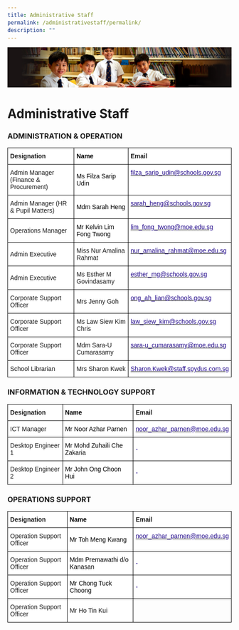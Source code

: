 ```yaml
---
title: Administrative Staff
permalink: /administrativestaff/permalink/
description: ""
---
```

![](/images/Sub-banner1.jpg)

Administrative Staff
====================

### ADMINISTRATION & OPERATION

<style type="text/css">
.tg  {border-collapse:collapse;border-spacing:0;}
.tg td{border-color:black;border-style:solid;border-width:1px;font-family:Arial, sans-serif;font-size:14px;
  overflow:hidden;padding:10px 5px;word-break:normal;}
.tg th{border-color:black;border-style:solid;border-width:1px;font-family:Arial, sans-serif;font-size:14px;
  font-weight:normal;overflow:hidden;padding:10px 5px;word-break:normal;}
.tg .tg-p3qa{background-color:#FFF;color:#21088A;text-align:left;vertical-align:top}
.tg .tg-8rcp{background-color:#FFF;font-weight:bold;text-align:left;vertical-align:middle}
.tg .tg-lppf{background-color:#FFF;color:#000000;font-weight:bold;text-align:left;vertical-align:middle}
.tg .tg-zr06{background-color:#FFF;text-align:left;vertical-align:middle}
.tg .tg-1bbm{background-color:#FFF;color:#000000;text-align:left;vertical-align:middle}
</style>
<table class="tg">
<thead>
  <tr>
    <th class="tg-8rcp"><span style="color:inherit;background-color:transparent">Designation</span></th>
    <th class="tg-lppf"><span style="color:inherit;background-color:transparent">Name</span></th>
    <th class="tg-8rcp"><span style="color:inherit;background-color:transparent">Email</span></th>
  </tr>
</thead>
<tbody>
  <tr>
    <td class="tg-zr06"><span style="color:inherit;background-color:transparent">Admin Manager </span>(Finance &amp; Procurement)</td>
    <td class="tg-1bbm"><span style="background-color:transparent">Ms Filza Sarip Udin</span><br></td>
    <td class="tg-p3qa"><a href="mailto:filza_sarip_udin@schools.gov.sg"><span style="text-decoration:none;color:#21088A">filza_sarip_udin@schools.gov.sg</span></a></td>
  </tr>
  <tr>
    <td class="tg-zr06"><span style="color:inherit;background-color:transparent">Admin Manager</span> (HR &amp; Pupil Matters)</td>
    <td class="tg-1bbm"><span style="background-color:transparent">Mdm Sarah Heng</span></td>
    <td class="tg-p3qa"><a href="mailto:sarah_heng@schools.gov.sg"><span style="text-decoration:none;color:#21088A">sarah_heng@schools.gov.sg</span></a></td>
  </tr>
  <tr>
    <td class="tg-zr06"><span style="color:inherit;background-color:transparent">Operations Manager</span></td>
    <td class="tg-1bbm"><span style="background-color:transparent">Mr Kelvin Lim Fong Twong</span></td>
    <td class="tg-p3qa"><a href="mailto:lim_fong_twong@moe.edu.sg"><span style="text-decoration:none;color:#21088A">lim_fong_twong@moe.edu.sg</span></a></td>
  </tr>
  <tr>
    <td class="tg-zr06"><span style="color:inherit;background-color:transparent">Admin Executive</span><br></td>
    <td class="tg-zr06"><span style="color:inherit;background-color:transparent">Miss Nur Amalina Rahmat</span><br></td>
    <td class="tg-p3qa"><a href="mailto:nur_amalina_rahmat@moe.edu.sg"><span style="text-decoration:none;color:#21088A">nur_amalina_rahmat@moe.edu.sg</span></a><br></td>
  </tr>
  <tr>
    <td class="tg-zr06"><span style="color:inherit;background-color:transparent">Admin Executive</span><br></td>
    <td class="tg-zr06"><span style="color:inherit;background-color:transparent">Ms Esther M Govindasamy</span><br></td>
    <td class="tg-p3qa"><a href="mailto:esther_mg@schools.gov.sg"><span style="text-decoration:none;color:#21088A">esther_mg@schools.gov.sg</span></a><br></td>
  </tr>
  <tr>
    <td class="tg-zr06"><span style="color:inherit;background-color:transparent">Corporate Support Officer</span><br></td>
    <td class="tg-zr06"><span style="color:inherit;background-color:transparent">Mrs Jenny Goh</span><br></td>
    <td class="tg-p3qa"><a href="mailto:ong_ah_lian@schools.gov.sg"><span style="text-decoration:none;color:#21088A">ong_ah_lian@schools.gov.sg</span></a><br></td>
  </tr>
  <tr>
    <td class="tg-zr06"><span style="color:inherit;background-color:transparent">Corporate Support Officer</span><br></td>
    <td class="tg-zr06"><span style="color:inherit;background-color:transparent">Ms Law Siew Kim Chris</span><br></td>
    <td class="tg-p3qa"><a href="mailto:law_siew_kim@schools.gov.sg"><span style="text-decoration:none;color:#21088A">law_siew_kim@schools.gov.sg</span></a><br></td>
  </tr>
  <tr>
    <td class="tg-zr06"><span style="color:inherit;background-color:transparent">Corporate Support Officer</span><br></td>
    <td class="tg-zr06"><span style="color:inherit;background-color:transparent">Mdm Sara-U Cumarasamy</span><br></td>
    <td class="tg-p3qa"><a href="mailto:sara-u_cumarasamy@moe.edu.sg"><span style="text-decoration:none;color:#21088A">sara-u_cumarasamy@moe.edu.sg</span></a><br></td>
  </tr>
  <tr>
    <td class="tg-zr06"><span style="color:inherit;background-color:transparent">School Librarian</span><br></td>
    <td class="tg-zr06"><span style="color:inherit;background-color:transparent">Mrs Sharon Kwek</span><br></td>
    <td class="tg-p3qa"><a href="mailto:Sharon.Kwek@staff.spydus.com.sg"><span style="text-decoration:none;color:#21088A">Sharon.Kwek@staff.spydus.com.sg</span></a></td>
  </tr>
</tbody>
</table>

### INFORMATION & TECHNOLOGY SUPPORT

<style type="text/css">
.tg  {border-collapse:collapse;border-spacing:0;}
.tg td{border-color:black;border-style:solid;border-width:1px;font-family:Arial, sans-serif;font-size:14px;
  overflow:hidden;padding:10px 5px;word-break:normal;}
.tg th{border-color:black;border-style:solid;border-width:1px;font-family:Arial, sans-serif;font-size:14px;
  font-weight:normal;overflow:hidden;padding:10px 5px;word-break:normal;}
.tg .tg-p3qa{background-color:#FFF;color:#21088A;text-align:left;vertical-align:top}
.tg .tg-8rcp{background-color:#FFF;font-weight:bold;text-align:left;vertical-align:middle}
.tg .tg-5em6{background-color:#FFF;color:#21088A;text-align:left;vertical-align:middle}
.tg .tg-lppf{background-color:#FFF;color:#000000;font-weight:bold;text-align:left;vertical-align:middle}
.tg .tg-zr06{background-color:#FFF;text-align:left;vertical-align:middle}
.tg .tg-1bbm{background-color:#FFF;color:#000000;text-align:left;vertical-align:middle}
</style>
<table class="tg">
<thead>
  <tr>
    <th class="tg-8rcp"><span style="color:inherit;background-color:transparent">Designation</span></th>
    <th class="tg-lppf"><span style="color:inherit;background-color:transparent">Name</span></th>
    <th class="tg-8rcp"><span style="color:inherit;background-color:transparent">Email</span></th>
  </tr>
</thead>
<tbody>
  <tr>
    <td class="tg-zr06"><span style="color:inherit;background-color:transparent">ICT Manager</span></td>
    <td class="tg-1bbm"><span style="color:inherit;background-color:transparent">Mr Noor Azhar Parnen</span><br></td>
    <td class="tg-p3qa"><a href="mailto:noor_azhar_parnen@moe.edu.sg"><span style="text-decoration:none;color:#21088A">noor_azhar_parnen@moe.edu.sg</span></a></td>
  </tr>
  <tr>
    <td class="tg-zr06"><span style="color:inherit;background-color:transparent">Desktop Engineer 1</span></td>
    <td class="tg-1bbm"><span style="color:inherit;background-color:transparent">Mr Mohd Zuhaili Che Zakaria</span></td>
    <td class="tg-5em6"><span style="color:inherit;background-color:transparent">-</span></td>
  </tr>
  <tr>
    <td class="tg-zr06"><span style="color:inherit;background-color:transparent">Desktop Engineer 2</span><br></td>
    <td class="tg-1bbm"><span style="color:inherit;background-color:transparent">Mr John Ong Choon Hui</span><br></td>
    <td class="tg-5em6"><span style="color:inherit;background-color:transparent">-</span></td>
  </tr>
</tbody>
</table>

### OPERATIONS SUPPORT

<style type="text/css">
.tg  {border-collapse:collapse;border-spacing:0;}
.tg td{border-color:black;border-style:solid;border-width:1px;font-family:Arial, sans-serif;font-size:14px;
  overflow:hidden;padding:10px 5px;word-break:normal;}
.tg th{border-color:black;border-style:solid;border-width:1px;font-family:Arial, sans-serif;font-size:14px;
  font-weight:normal;overflow:hidden;padding:10px 5px;word-break:normal;}
.tg .tg-p3qa{background-color:#FFF;color:#21088A;text-align:left;vertical-align:top}
.tg .tg-8rcp{background-color:#FFF;font-weight:bold;text-align:left;vertical-align:middle}
.tg .tg-5em6{background-color:#FFF;color:#21088A;text-align:left;vertical-align:middle}
.tg .tg-lppf{background-color:#FFF;color:#000000;font-weight:bold;text-align:left;vertical-align:middle}
.tg .tg-zr06{background-color:#FFF;text-align:left;vertical-align:middle}
.tg .tg-1bbm{background-color:#FFF;color:#000000;text-align:left;vertical-align:middle}
.tg .tg-0lax{text-align:left;vertical-align:top}
</style>
<table class="tg">
<thead>
  <tr>
    <th class="tg-8rcp"><span style="color:inherit;background-color:transparent">Designation</span></th>
    <th class="tg-lppf"><span style="color:inherit;background-color:transparent">Name</span></th>
    <th class="tg-8rcp"><span style="color:inherit;background-color:transparent">Email</span></th>
  </tr>
</thead>
<tbody>
  <tr>
    <td class="tg-zr06"><span style="color:inherit;background-color:transparent">Operation Support Officer</span><br></td>
    <td class="tg-1bbm"><span style="color:inherit;background-color:transparent">Mr Toh Meng Kwang</span><br></td>
    <td class="tg-p3qa"><a href="mailto:noor_azhar_parnen@moe.edu.sg"><span style="text-decoration:none;color:#21088A">noor_azhar_parnen@moe.edu.sg</span></a></td>
  </tr>
  <tr>
    <td class="tg-zr06"><span style="color:inherit;background-color:transparent">Operation Support Officer</span></td>
    <td class="tg-1bbm"><span style="color:inherit;background-color:transparent">Mdm Premawathi d/o Kanasan</span></td>
    <td class="tg-5em6"><span style="color:inherit;background-color:transparent">-</span></td>
  </tr>
  <tr>
    <td class="tg-zr06"><span style="color:inherit;background-color:transparent">Operation Support Officer</span><br></td>
    <td class="tg-1bbm"><span style="color:inherit;background-color:transparent">Mr Chong Tuck Choong</span><br></td>
    <td class="tg-5em6"><span style="color:inherit;background-color:transparent">-</span></td>
  </tr>
  <tr>
    <td class="tg-zr06"><span style="color:inherit;background-color:transparent">Operation Support Officer</span><br></td>
    <td class="tg-zr06"><span style="color:inherit;background-color:transparent">Mr Ho Tin Kui</span></td>
    <td class="tg-0lax"></td>
  </tr>
</tbody>
</table>


